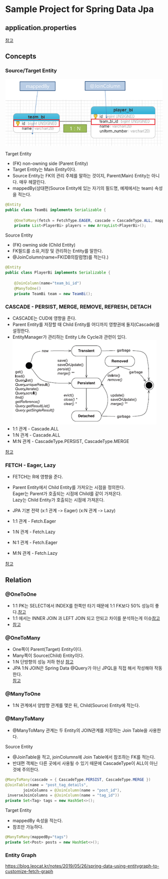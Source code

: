 # Sample Project for Spring Data Jpa

## application.properties
[참고](https://creatorpark-tech-stack.tistory.com/2?category=812808)

## Concepts
### Source/Target Entity
![Source,Target Entity](./docs/images/sourcetarge.png)  

Target Entity  
- (FK) non-owning side (Parent Entity)  
- Target Entity는 Main Entity이다.
- Source Entity는 FK의 관리 주체를 말하는 것이지, Parent(Main) Entity는 아니다. 매우 헤깔린다.    
- mappedBy(상대편(Source Entity에 있는 자기의 필드명, 예제에서는 team) 속성을 적는다.
  
```java
@Entity
public class TeamBi implements Serializable {
	
	@OneToMany(fetch = FetchType.EAGER, cascade = CascadeType.ALL, mappedBy="team")
	private List<PlayerBi> players = new ArrayList<PlayerBi>();
```

Source Entity
- (FK) owning side (Child Entity)  
- FK필드를 소유,저장 및 관리하는 Entity를 말한다.  
- @JoinColumn(name=FK(DB의칼럼명)를 적는다.)

```java
@Entity
public class PlayerBi implements Serializable {
	
	@JoinColumn(name="team_bi_id")
	@ManyToOne()
	private TeamBi team = new TeamBi();
```

    
### CASCADE - PERSIST, MERGE, REMOVE, REFRESH, DETACH
- CASCADE는 CUD에 영향을 준다.
- Parent Entity를 저장할 때 Child Entity를 어디까지 영향권에 둘지(Cascade)를 설정한다.
- EntityManager가 관리하는 Entity Life Cycle과 관련이 있다.  
![persistenceStatus](./docs/images/persistenceStatus.png)  
- 1:1 관계 - Cascade.ALL  
- 1:N 관계 - Cascade.ALL  
- M:N 관계 - CascadeType.PERSIST, CascadeType.MERGE

[참고](https://vladmihalcea.com/a-beginners-guide-to-jpa-and-hibernate-cascade-types/)
  
### FETCH - Eager, Lazy
- FETCH는 R에 영향을 준다.
- Parent Entity에서 Child Entity를 가져오는 시점을 정의한다.  
Eager는 Parent가 호출되는 시점에 Child를 같이 가져온다.    
Lazy는 Child Entity가 호출되는  시점에 가져온다.  

- JPA 기본 전략  (x:1 관계 -> Eager) (x:N 관계 -> Lazy)
- 1:1 관계 - Fetch.Eager
- 1:N 관계 - Fetch.Lazy
- N:1 관계 - Fetch.Eager 
- M:N 관계 - Fetch.Lazy  

[참고](https://vladmihalcea.com/initialize-lazy-proxies-collections-jpa-hibernate/)

## Relation

### @OneToOne   
- 1:1 PK는 SELECT에서 INDEX를 한쪽만 타기 때문에 1:1 FK보다 50% 성능이 좋다.[참고](https://vladmihalcea.com/the-best-way-to-map-a-onetoone-relationship-with-jpa-and-hibernate/)
- 1:1 에서는 INNER JOIN 과 LEFT JOIN 되고 안되고 차이를 분석하는게 이슈[참고](https://chanlee.wordpress.com/2012/07/04/jpa-%EC%A1%B0%EC%9D%B8%ED%8C%81-inner-or-outer-join/)  
- [참고](https://kwonnam.pe.kr/wiki/java/jpa/one-to-one)

### @OneToMany
-  One쪽이 Parent(Target) Entity이다.
- Many쪽이 Source(Child) Entity이다. 
- 1:N 단방향의 성능 저하 현상 
[참고](https://vladmihalcea.com/the-best-way-to-map-a-onetomany-association-with-jpa-and-hibernate/)
- JPA 1:N JOIN은 Spring Data @Query가 아닌 JPQL을 직접 해서 작성해야 작동한다.  
 [참고](https://stackoverflow.com/questions/12465260/jpa-hibernate-inner-join-between-parent-and-child-tables)

### @ManyToOne
- 1:N 관계에서 양방향 관계를 맺은 뒤, Child(Source) Entity에 적는다. 

### @ManyToMany
- @ManyToMany 관계는 두 Entity의 JOIN관계를 저장하는 Join Table을 사용한다.  
  
Source Entity
- @JoinTable을 적고, joinColumns에 Join Table에서 참조하는 FK를 적는다.
- 반대편 객체는 다른 곳에서 사용될 수 있기 때문에 CascadeType이 ALL이 아닌 것에 주의한다.  

```java
@ManyToMany(cascade = { CascadeType.PERSIST, CascadeType.MERGE })
@JoinTable(name = "post_tag_details", 
        joinColumns = @JoinColumn(name = "post_id"), 
 inverseJoinColumns = @JoinColumn(name = "tag_id"))
private Set<Tag> tags = new HashSet<>();
```

Target Entity  
- mappedBy 속성을 적는다. 
- 참조만 가능하다.
  
```java
@ManyToMany(mappedBy="tags")
private Set<Post> posts = new HashSet<>();
```

### Entity Graph
https://blog.leocat.kr/notes/2019/05/26/spring-data-using-entitygraph-to-customize-fetch-graph



